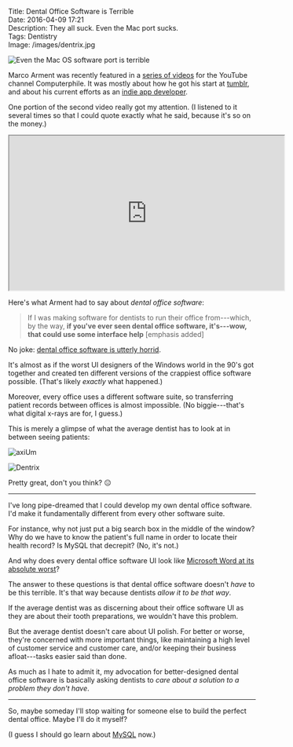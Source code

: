 
Title: Dental Office Software is Terrible  
Date: 2016-04-09 17:21  
Description: They all suck. Even the Mac port sucks.  
Tags: Dentistry  
Image: /images/dentrix.jpg  

![Even the Mac OS software port is terrible][1]

Marco Arment was recently featured in a [series of videos][2] for the YouTube channel Computerphile. It was mostly about how he got his start at [tumblr][3], and about his current efforts as an [indie app developer][4].

One portion of the second video really got my attention. (I listened to it several times so that I could quote exactly what he said, because it's so on the money.)

<iframe class="radius" width="560" height="315" src="https://www.youtube-nocookie.com/embed/iSg0F3hwMnE?rel=0&amp;showinfo=0&start=154" allowfullscreen></iframe>

Here's what Arment had to say about <i>dental office software</i>:

> If I was making software for dentists to run their office from---which, by the way, **if you've ever seen dental office software, it's---wow, that could use some interface help** [emphasis added]

No joke: [dental office software is utterly horrid][5].

It's almost as if the worst UI designers of the Windows world in the 90's got together and created ten different versions of the crappiest office software possible. (That's likely *exactly* what happened.) 

Moreover, every office uses a different software suite, so transferring patient records between offices is almost impossible. (No biggie---that's what digital x-rays are for, I guess.)

This is merely a glimpse of what the average dentist has to look at in between seeing patients:

![axiUm][6]

![Dentrix][7]

Pretty great, don't you think? 😑

***

I've long pipe-dreamed that I could develop my own dental office software. I'd make it fundamentally different from every other software suite.

For instance, why not just put a big search box in the middle of the window? Why do we have to know the patient's full name in order to locate their health record? Is MySQL that decrepit? (No, it's not.)

And why does every dental office software UI look like [Microsoft Word at its absolute worst][8]?

The answer to these questions is that dental office software doesn't *have* to be this terrible. It's that way because dentists *allow it to be that way*.

If the average dentist was as discerning about their office software UI as they are about their tooth preparations, we wouldn't have this problem.

But the average dentist doesn't care about UI polish. For better or worse, they're concerned with more important things, like maintaining a high level of customer service and customer care, and/or keeping their business afloat---tasks easier said than done.

As much as I hate to admit it, my advocation for better-designed dental office software is basically asking dentists to *care about a solution to a problem they don't have*.

***

So, maybe someday I'll stop waiting for someone else to build the perfect dental office. Maybe I'll do it myself?

(I guess I should go learn about [MySQL][10] now.)

[1]: /images/macpractice.jpg "MacPractice screenshot"
[2]: https://www.youtube.com/playlist?list=PLzH6n4zXucko143CdpqH5AW6St02cxOjT "Marco Arment on Computerphile playlist"
[3]: https://marco.org/2013/05/20/one-person-product "Blog post in which Marco Arment talks about his time at tumblr"
[4]: https://marco.org/about "Marco Arment's current and past projects"
[5]: http://www.dentaltown.com/Dentaltown/login.aspx?url=%2fMessageBoard%2fthread.aspx%3fa%3d11%26s%3d2%26f%3d924%26t%3d259525%26g%3d1%26st%3dsoftware "Message board discussing how MacPractice sucks"
[6]: /images/axium.jpg "axiUm screenshot"
[7]: /images/dentrix.jpg "Dentrix screenshot"
[8]: /images/dentrixtoolbars.jpg "Dentrix toolbars"
[9]: http://www.yelp.com/ "Yelp makes business harder than it has to be"
[10]: http://dev.mysql.com/doc/refman/5.7/en/ "MySQL documentation"